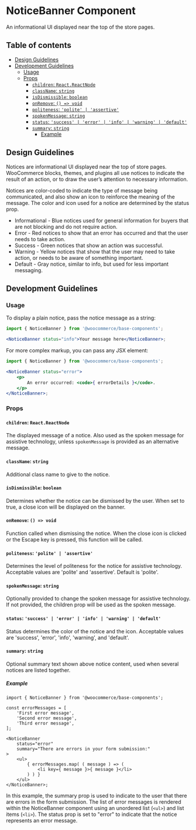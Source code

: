 # NoticeBanner Component <!-- omit in toc -->

An informational UI displayed near the top of the store pages.

## Table of contents <!-- omit in toc -->

-   [Design Guidelines](#design-guidelines)
-   [Development Guidelines](#development-guidelines)
    -   [Usage](#usage)
    -   [Props](#props)
        -   [`children`: `React.ReactNode`](#children-reactreactnode)
        -   [`className`: `string`](#classname-string)
        -   [`isDismissible`: `boolean`](#isdismissible-boolean)
        -   [`onRemove`: `() => void`](#onremove---void)
        -   [`politeness`: `'polite' | 'assertive'`](#politeness-polite--assertive)
        -   [`spokenMessage`: `string`](#spokenmessage-string)
        -   [`status`: `'success' | 'error' | 'info' | 'warning' | 'default'`](#status-success--error--info--warning--default)
        -   [`summary`: `string`](#summary-string)
            -   [Example](#example)

## Design Guidelines

Notices are informational UI displayed near the top of store pages. WooCommerce blocks, themes, and plugins all use notices to indicate the result of an action, or to draw the user’s attention to necessary information.

Notices are color-coded to indicate the type of message being communicated, and also show an icon to reinforce the meaning of the message. The color and icon used for a notice are determined by the status prop.

-   Informational - Blue notices used for general information for buyers that are not blocking and do not require action.
-   Error - Red notices to show that an error has occurred and that the user needs to take action.
-   Success - Green notices that show an action was successful.
-   Warning - Yellow notices that show that the user may need to take action, or needs to be aware of something important.
-   Default - Gray notice, similar to info, but used for less important messaging.

## Development Guidelines

### Usage

To display a plain notice, pass the notice message as a string:

```jsx
import { NoticeBanner } from '@woocommerce/base-components';

<NoticeBanner status="info">Your message here</NoticeBanner>;
```

For more complex markup, you can pass any JSX element:

```jsx
import { NoticeBanner } from '@woocommerce/base-components';

<NoticeBanner status="error">
	<p>
		An error occurred: <code>{ errorDetails }</code>.
	</p>
</NoticeBanner>;
```

### Props

#### `children`: `React.ReactNode`

The displayed message of a notice. Also used as the spoken message for assistive technology, unless `spokenMessage` is provided as an alternative message.

#### `className`: `string`

Additional class name to give to the notice.

#### `isDismissible`: `boolean`

Determines whether the notice can be dismissed by the user. When set to true, a close icon will be displayed on the banner.

#### `onRemove`: `() => void`

Function called when dismissing the notice. When the close icon is clicked or the Escape key is pressed, this function will be called.

#### `politeness`: `'polite' | 'assertive'`

Determines the level of politeness for the notice for assistive technology. Acceptable values are 'polite' and 'assertive'. Default is 'polite'.

#### `spokenMessage`: `string`

Optionally provided to change the spoken message for assistive technology. If not provided, the children prop will be used as the spoken message.

#### `status`: `'success' | 'error' | 'info' | 'warning' | 'default'`

Status determines the color of the notice and the icon. Acceptable values are 'success', 'error', 'info', 'warning', and 'default'.

#### `summary`: `string`

Optional summary text shown above notice content, used when several notices are listed together.

##### Example

```tsx
import { NoticeBanner } from '@woocommerce/base-components';

const errorMessages = [
	'First error message',
	'Second error message',
	'Third error message',
];

<NoticeBanner
	status="error"
	summary="There are errors in your form submission:"
>
	<ul>
		{ errorMessages.map( ( message ) => (
			<li key={ message }>{ message }</li>
		) ) }
	</ul>
</NoticeBanner>;
```

In this example, the summary prop is used to indicate to the user that there are errors in the form submission. The list of error messages is rendered within the NoticeBanner component using an unordered list (`<ul>`) and list items (`<li>`). The status prop is set to "error" to indicate that the notice represents an error message.

